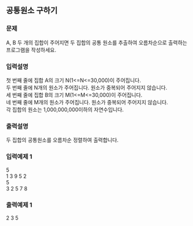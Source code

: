 ## 공통원소 구하기
### 문제
A, B 두 개의 집합이 주어지면 두 집합의 공통 원소를 추출하여 오름차순으로 출력하는 프로그램을 작성하세요.
### 입력설명
첫 번째 줄에 집합 A의 크기 N(1<=N<=30,000)이 주어집니다.<br>
두 번째 줄에 N개의 원소가 주어집니다. 원소가 중복되어 주어지지 않습니다.<br>
세 번째 줄에 집합 B의 크기 M(1<=M<=30,000)이 주어집니다.<br>
네 번째 줄에 M개의 원소가 주어집니다. 원소가 중복되어 주어지지 않습니다.<br>
각 집합의 원소는 1,000,000,000이하의 자연수입니다.
### 출력설명
두 집합의 공통원소를 오름차순 정렬하여 출력합니다.
### 입력예제 1                                   
5<br>
 1 3 9 5 2<br>
 5<br>
 3 2 5 7 8<br>
### 출력예제 1
 2 3 5
